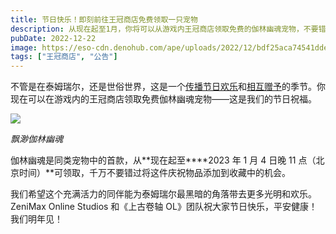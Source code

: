 ```yaml
---
title: 节日快乐！即刻前往王冠商店免费领取一只宠物
description: 从现在起至1月，你将可以从游戏内王冠商店领取免费的伽林幽魂宠物，不要错过！
pubDate: 2022-12-22
image: https://eso-cdn.denohub.com/ape/uploads/2022/12/bdf25aca74541ddeba3f34a4485c6bdf.jpg
tags: ["王冠商店", "公告"]
---
```


不管是在泰姆瑞尔，还是世俗世界，这是一个[传播节日欢乐](/news/post/63337)和[相互赠予](/news/post/63377)的季节。你现在可以在游戏内的王冠商店领取免费伽林幽魂宠物——这是我们的节日祝福。

![](https://eso-cdn.denohub.com/ape/uploads/2022/12/894a8a50ba88338ff5a6c4c7f1546042.jpg)

<p class="text-gray-500 text-sm text-center"><i>飘渺伽林幽魂</i></p>

伽林幽魂是同类宠物中的首款，从**现在起至\*\***2023 年 1 月 4 日晚 11
点（北京时间）\*\*可领取，千万不要错过将这件庆祝物品添加到收藏中的机会。

我们希望这个充满活力的同伴能为泰姆瑞尔最黑暗的角落带去更多光明和欢乐。ZeniMax Online Studios 和《上古卷轴
OL》团队祝大家节日快乐，平安健康！我们明年见！
